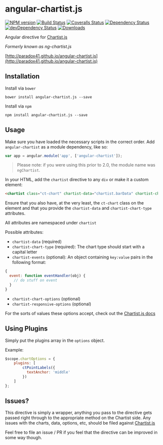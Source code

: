 # angular-chartist.js

[![NPM version][npm-image]][npm-url]
[![Build Status][travis-image]][travis-url]
[![Coveralls Status][coveralls-image]][coveralls-url]
[![Dependency Status][depstat-image]][depstat-url]
[![devDependency Status][devstat-image]][devstat-url]
[![Downloads][download-badge]][npm-url]

Angular directive for [Chartist.js](http://gionkunz.github.io/chartist-js/)

*Formerly known as ng-chartist.js*

[http://paradox41.github.io/angular-chartist.js](http://paradox41.github.io/angular-chartist.js)

## Installation

Install via `bower`

```
bower install angular-chartist.js --save
```

Install via `npm`

```
npm install angular-chartist.js --save
```

## Usage

Make sure you have loaded the necessary scripts in the correct order.
Add `angular-chartist` as a module dependency, like so:

```js
var app = angular.module('app', ['angular-chartist']);
```

> Please note: if you were using this prior to 2.0, the module name was `ngChartist`.

In your HTML, add the `chartist` directive to any `div` or make it a custom element:

```html
<chartist class="ct-chart" chartist-data="chartist.barData" chartist-chart-type="Bar"></chartist>
```

Ensure that you also have, at the very least, the `ct-chart` class on the element and that you provide
the `chartist-data` and `chartist-chart-type` attributes.

All attributes are namespaced under `chartist`

Possible attributes:

- `chartist-data` (required)
- `chartist-chart-type` (required): The chart type should start with a capital letter
- `chartist-events` (optional): An object containing `key:value` pairs in the following format:
```js
{
  event: function eventHandler(obj) {
    // do stuff on event
  }
}
```
- `chartist-chart-options` (optional)
- `chartist-responsive-options` (optional)


For the sorts of values these options accept, check out the [Chartist.js docs](http://gionkunz.github.io/chartist-js/api-documentation.html)

## Using Plugins

Simply put the plugins array in the `options` object.

Example:

```js
$scope.chartOptions = {
    plugins: [
        ctPointLabels({
          textAnchor: 'middle'
        })
    ]
};
```

## Issues?

This directive is simply a wrapper, anything you pass to the directive gets passed right through to the appropriate method
on the Chartist side. Any issues with the charts, data, options, etc, should be filed against [Chartist.js](https://github.com/gionkunz/chartist-js)

Feel free to file an issue / PR if you feel that the directive can be improved in some way though.

[npm-url]: https://npmjs.org/package/angular-chartist.js
[npm-image]: https://img.shields.io/npm/v/angular-chartist.js.svg?style=flat-square

[travis-url]: https://travis-ci.org/paradox41/angular-chartist.js
[travis-image]: https://img.shields.io/travis/paradox41/angular-chartist.js.svg?style=flat-square

[coveralls-url]: https://coveralls.io/r/paradox41/angular-chartist.js
[coveralls-image]: https://img.shields.io/coveralls/paradox41/angular-chartist.js.svg?style=flat-square

[depstat-url]: https://david-dm.org/paradox41/angular-chartist.js
[depstat-image]: https://david-dm.org/paradox41/angular-chartist.js.svg?style=flat-square

[devstat-url]: https://david-dm.org/paradox41/angular-chartist.js#info=devDependencies
[devstat-image]: https://david-dm.org/paradox41/angular-chartist.js/dev-status.svg

[download-badge]: http://img.shields.io/npm/dm/angular-chartist.js.svg?style=flat-square
